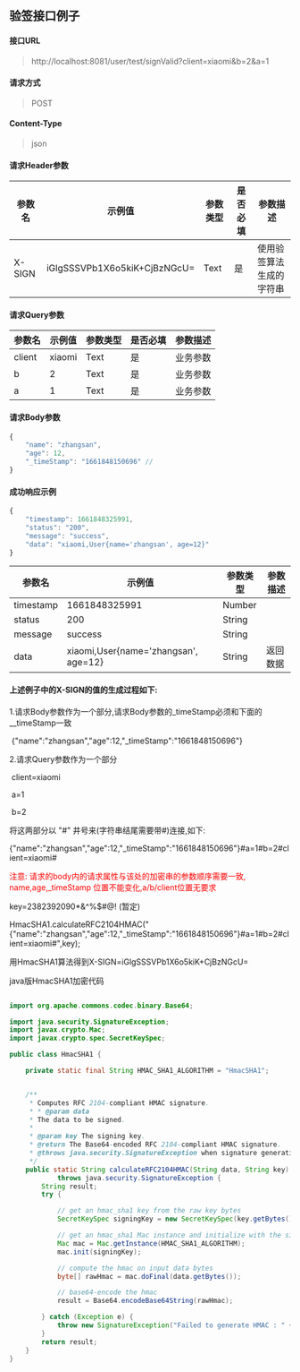 ## 验签接口例子

#### 接口URL
> http://localhost:8081/user/test/signValid?client=xiaomi&b=2&a=1

#### 请求方式
> POST

#### Content-Type
> json

#### 请求Header参数
参数名 | 示例值 | 参数类型 | 是否必填 | 参数描述
--- | --- | --- | --- | ---
X-SIGN | iGlgSSSVPb1X6o5kiK+CjBzNGcU= | Text | 是 | 使用验签算法生成的字符串
#### 请求Query参数
参数名 | 示例值 | 参数类型 | 是否必填 | 参数描述
--- | --- | --- | --- | ---
client | xiaomi | Text | 是 | 业务参数
b | 2 | Text | 是 | 业务参数
a | 1 | Text | 是 | 业务参数
#### 请求Body参数
```javascript
{
	"name": "zhangsan",
	"age": 12,
	"_timeStamp": "1661848150696" //
}
```
#### 成功响应示例
```javascript
{
	"timestamp": 1661848325991,
	"status": "200",
	"message": "success",
	"data": "xiaomi,User{name='zhangsan', age=12}"
}
```
参数名 | 示例值 | 参数类型 | 参数描述
--- | --- | --- | ---
timestamp | 1661848325991 | Number | 
status | 200 | String | 
message | success | String | 
data | xiaomi,User{name='zhangsan', age=12} | String | 返回数据



#### 上述例子中的X-SIGN的值的生成过程如下:

1.请求Body参数作为一个部分,请求Body参数的_timeStamp必须和下面的__timeStamp一致

​         {"name":"zhangsan","age":12,"_timeStamp":"1661848150696"}

2.请求Query参数作为一个部分

​        client=xiaomi

​        a=1

​        b=2

将这两部分以 "#" 井号来(字符串结尾需要带#)连接,如下:

{"name":"zhangsan","age":12,"_timeStamp":"1661848150696"}#a=1#b=2#client=xiaomi#

<font color=Red>注意: 请求的body内的请求属性与该处的加密串的参数顺序需要一致, name,age,_timeStamp 位置不能变化,a/b/client位置无要求</font>

key=2382392090*&^%$#@!  (暂定)

HmacSHA1.calculateRFC2104HMAC("{"name":"zhangsan","age":12,"_timeStamp":"1661848150696"}#a=1#b=2#client=xiaomi#",key);

用HmacSHA1算法得到X-SIGN=iGlgSSSVPb1X6o5kiK+CjBzNGcU= 



java版HmacSHA1加密代码

```java

import org.apache.commons.codec.binary.Base64;

import java.security.SignatureException;
import javax.crypto.Mac;
import javax.crypto.spec.SecretKeySpec;

public class HmacSHA1 {

    private static final String HMAC_SHA1_ALGORITHM = "HmacSHA1";


    /**
     * Computes RFC 2104-compliant HMAC signature.
     * * @param data
     * The data to be signed.
     *
     * @param key The signing key.
     * @return The Base64-encoded RFC 2104-compliant HMAC signature.
     * @throws java.security.SignatureException when signature generation fails
     */
    public static String calculateRFC2104HMAC(String data, String key)
            throws java.security.SignatureException {
        String result;
        try {

            // get an hmac_sha1 key from the raw key bytes
            SecretKeySpec signingKey = new SecretKeySpec(key.getBytes(), HMAC_SHA1_ALGORITHM);

            // get an hmac_sha1 Mac instance and initialize with the signing key
            Mac mac = Mac.getInstance(HMAC_SHA1_ALGORITHM);
            mac.init(signingKey);

            // compute the hmac on input data bytes
            byte[] rawHmac = mac.doFinal(data.getBytes());

            // base64-encode the hmac
            result = Base64.encodeBase64String(rawHmac);

        } catch (Exception e) {
            throw new SignatureException("Failed to generate HMAC : " + e.getMessage());
        }
        return result;
    }
}
```

